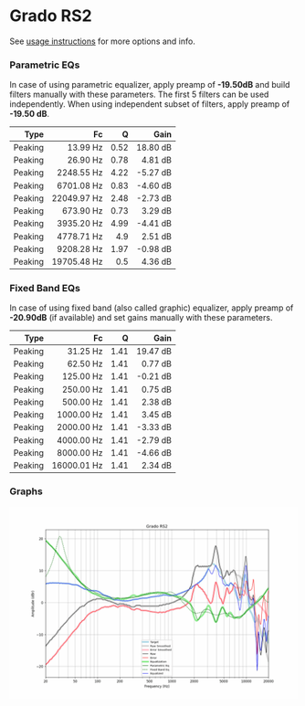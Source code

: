 # Grado RS2
See [usage instructions](https://github.com/jaakkopasanen/AutoEq#usage) for more options and info.

### Parametric EQs
In case of using parametric equalizer, apply preamp of **-19.50dB** and build filters manually
with these parameters. The first 5 filters can be used independently.
When using independent subset of filters, apply preamp of **-19.50 dB**.

| Type    | Fc          |    Q | Gain     |
|--------:|------------:|-----:|---------:|
| Peaking | 13.99 Hz    | 0.52 | 18.80 dB |
| Peaking | 26.90 Hz    | 0.78 | 4.81 dB  |
| Peaking | 2248.55 Hz  | 4.22 | -5.27 dB |
| Peaking | 6701.08 Hz  | 0.83 | -4.60 dB |
| Peaking | 22049.97 Hz | 2.48 | -2.73 dB |
| Peaking | 673.90 Hz   | 0.73 | 3.29 dB  |
| Peaking | 3935.20 Hz  | 4.99 | -4.41 dB |
| Peaking | 4778.71 Hz  | 4.9  | 2.51 dB  |
| Peaking | 9208.28 Hz  | 1.97 | -0.98 dB |
| Peaking | 19705.48 Hz | 0.5  | 4.36 dB  |

### Fixed Band EQs
In case of using fixed band (also called graphic) equalizer, apply preamp of **-20.90dB**
(if available) and set gains manually with these parameters.

| Type    | Fc          |    Q | Gain     |
|--------:|------------:|-----:|---------:|
| Peaking | 31.25 Hz    | 1.41 | 19.47 dB |
| Peaking | 62.50 Hz    | 1.41 | 0.77 dB  |
| Peaking | 125.00 Hz   | 1.41 | -0.21 dB |
| Peaking | 250.00 Hz   | 1.41 | 0.75 dB  |
| Peaking | 500.00 Hz   | 1.41 | 2.38 dB  |
| Peaking | 1000.00 Hz  | 1.41 | 3.45 dB  |
| Peaking | 2000.00 Hz  | 1.41 | -3.33 dB |
| Peaking | 4000.00 Hz  | 1.41 | -2.79 dB |
| Peaking | 8000.00 Hz  | 1.41 | -4.66 dB |
| Peaking | 16000.01 Hz | 1.41 | 2.34 dB  |

### Graphs
![](./Grado%20RS2.png)